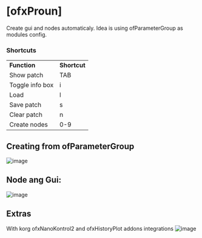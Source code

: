 # [ofxProun]
Create gui and nodes automaticaly. Idea is using ofParameterGroup as modules config.

### Shortcuts
<table>
  <tr><td style="font-weight:bold">Function</td><td style="font-weight:bold">Shortcut</td></tr>
  <tr><td>Show patch</td><td>TAB</td></tr>
  <tr><td>Toggle info box</td><td>i</td></tr>
  <tr><td>Load</td><td>l</td></tr>
  <tr><td>Save patch</td><td>s</td></tr>
  <tr><td>Clear patch</td><td>n</td></tr>
  <tr><td>Create nodes</td><td>0-9</td></tr>
</table>  


## Creating from ofParameterGroup
![image](http://arthew0.online/cc/img/ofxproun_01.png)


## Node ang Gui:
![image](http://arthew0.online/cc/img/ofxproun_02.png)


## Extras 
With korg ofxNanoKontrol2 and ofxHistoryPlot addons integrations
![image](http://arthew0.online/cc/img/ofxproun_03.png)
